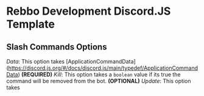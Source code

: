 # Rebbo Development Discord.JS Template

## Slash Commands Options
*Data*: This option takes [ApplicationCommandData] (https://discord.js.org/#/docs/discord.js/main/typedef/ApplicationCommandData) **(REQUIRED)**
*Kill*: This option takes a `boolean` value if its true the command will be removed from the bot. **(OPTIONAL)**
*Update*: This option takes

